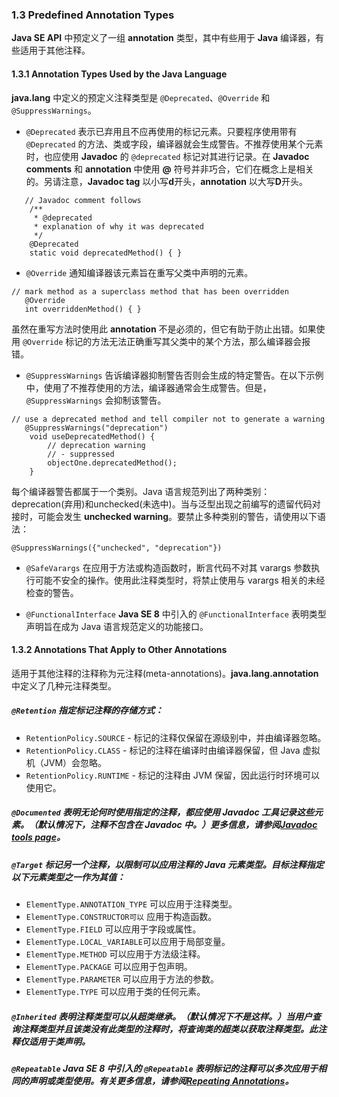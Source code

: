 ### 1.3 Predefined Annotation Types

**Java SE API** 中预定义了一组 **annotation** 类型，其中有些用于 **Java** 编译器，有些适用于其他注释。

#### 1.3.1 Annotation Types Used by the Java Language

**java.lang** 中定义的预定义注释类型是 `@Deprecated`、`@Override` 和 `@SuppressWarnings`。

- `@Deprecated` 表示已弃用且不应再使用的标记元素。只要程序使用带有`@Deprecated` 的方法、类或字段，编译器就会生成警告。不推荐使用某个元素时，也应使用 **Javadoc** 的 `@deprecated` 标记对其进行记录。在 **Javadoc comments** 和 **annotation** 中使用 **@** 符号并非巧合，它们在概念上是相关的。另请注意，**Javadoc tag** 以小写**d**开头，**annotation** 以大写**D**开头。

```
   // Javadoc comment follows
    /**
     * @deprecated
     * explanation of why it was deprecated
     */
    @Deprecated
    static void deprecatedMethod() { }
```

- `@Override` 通知编译器该元素旨在重写父类中声明的元素。

```
// mark method as a superclass method that has been overridden
   @Override 
   int overriddenMethod() { }
```

虽然在重写方法时使用此 **annotation** 不是必须的，但它有助于防止出错。如果使用 `@Override` 标记的方法无法正确重写其父类中的某个方法，那么编译器会报错。

- `@SuppressWarnings` 告诉编译器抑制警告否则会生成的特定警告。在以下示例中，使用了不推荐使用的方法，编译器通常会生成警告。但是，`@SuppressWarnings` 会抑制该警告。

```
// use a deprecated method and tell compiler not to generate a warning
   @SuppressWarnings("deprecation")
    void useDeprecatedMethod() {
        // deprecation warning
        // - suppressed
        objectOne.deprecatedMethod();
    }
```

每个编译器警告都属于一个类别。Java 语言规范列出了两种类别：deprecation(弃用)和unchecked(未选中)。当与泛型出现之前编写的遗留代码对接时，可能会发生 **unchecked warning**。要禁止多种类别的警告，请使用以下语法：

```
@SuppressWarnings({"unchecked", "deprecation"})
```

- `@SafeVarargs` 在应用于方法或构造函数时，断言代码不对其 varargs 参数执行可能不安全的操作。使用此注释类型时，将禁止使用与 varargs 相关的未经检查的警告。

- `@FunctionalInterface` **Java SE 8** 中引入的 `@FunctionalInterface` 表明类型声明旨在成为 Java 语言规范定义的功能接口。

#### 1.3.2 Annotations That Apply to Other Annotations

适用于其他注释的注释称为元注释(meta-annotations)。**java.lang.annotation** 中定义了几种元注释类型。

##### `@Retention` 指定标记注释的存储方式：  
- `RetentionPolicy.SOURCE` - 标记的注释仅保留在源级别中，并由编译器忽略。  
- `RetentionPolicy.CLASS` - 标记的注释在编译时由编译器保留，但 Java 虚拟机（JVM）会忽略。  
- `RetentionPolicy.RUNTIME` - 标记的注释由 JVM 保留，因此运行时环境可以使用它。 

##### `@Documented` 表明无论何时使用指定的注释，都应使用 Javadoc 工具记录这些元素。（默认情况下，注释不包含在 Javadoc 中。）更多信息，请参阅[Javadoc tools page](https://docs.oracle.com/javase/8/docs/technotes/guides/javadoc/index.html)。

##### `@Target` 标记另一个注释，以限制可以应用注释的 Java 元素类型。目标注释指定以下元素类型之一作为其值：

- `ElementType.ANNOTATION_TYPE` 可以应用于注释类型。  
- `ElementType.CONSTRUCTOR可以` 应用于构造函数。  
- `ElementType.FIELD` 可以应用于字段或属性。  
- `ElementType.LOCAL_VARIABLE`可以应用于局部变量。  
- `ElementType.METHOD` 可以应用于方法级注释。  
- `ElementType.PACKAGE` 可以应用于包声明。  
- `ElementType.PARAMETER` 可以应用于方法的参数。  
- `ElementType.TYPE` 可以应用于类的任何元素。  
	
##### `@Inherited` 表明注释类型可以从超类继承。（默认情况下不是这样。）当用户查询注释类型并且该类没有此类型的注释时，将查询类的超类以获取注释类型。此注释仅适用于类声明。

##### `@Repeatable` Java SE 8 中引入的 `@Repeatable` 表明标记的注释可以多次应用于相同的声明或类型使用。有关更多信息，请参阅[Repeating Annotations](https://docs.oracle.com/javase/tutorial/java/annotations/repeating.html)。
